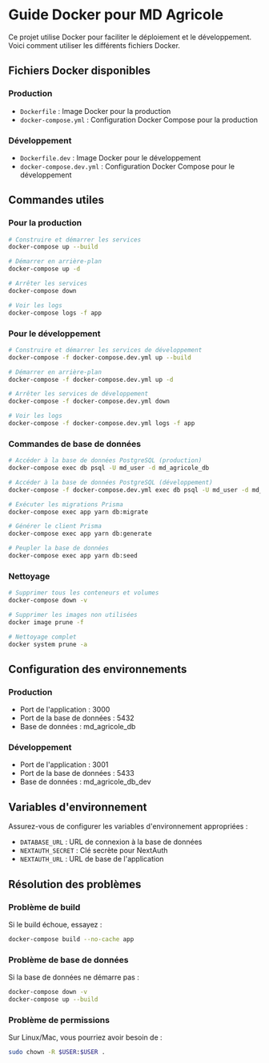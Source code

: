 # Guide Docker pour MD Agricole

Ce projet utilise Docker pour faciliter le déploiement et le développement. Voici comment utiliser les différents fichiers Docker.

## Fichiers Docker disponibles

### Production
- `Dockerfile` : Image Docker pour la production
- `docker-compose.yml` : Configuration Docker Compose pour la production

### Développement
- `Dockerfile.dev` : Image Docker pour le développement
- `docker-compose.dev.yml` : Configuration Docker Compose pour le développement

## Commandes utiles

### Pour la production

```bash
# Construire et démarrer les services
docker-compose up --build

# Démarrer en arrière-plan
docker-compose up -d

# Arrêter les services
docker-compose down

# Voir les logs
docker-compose logs -f app
```

### Pour le développement

```bash
# Construire et démarrer les services de développement
docker-compose -f docker-compose.dev.yml up --build

# Démarrer en arrière-plan
docker-compose -f docker-compose.dev.yml up -d

# Arrêter les services de développement
docker-compose -f docker-compose.dev.yml down

# Voir les logs
docker-compose -f docker-compose.dev.yml logs -f app
```

### Commandes de base de données

```bash
# Accéder à la base de données PostgreSQL (production)
docker-compose exec db psql -U md_user -d md_agricole_db

# Accéder à la base de données PostgreSQL (développement)
docker-compose -f docker-compose.dev.yml exec db psql -U md_user -d md_agricole_db_dev

# Exécuter les migrations Prisma
docker-compose exec app yarn db:migrate

# Générer le client Prisma
docker-compose exec app yarn db:generate

# Peupler la base de données
docker-compose exec app yarn db:seed
```

### Nettoyage

```bash
# Supprimer tous les conteneurs et volumes
docker-compose down -v

# Supprimer les images non utilisées
docker image prune -f

# Nettoyage complet
docker system prune -a
```

## Configuration des environnements

### Production
- Port de l'application : 3000
- Port de la base de données : 5432
- Base de données : md_agricole_db

### Développement
- Port de l'application : 3001
- Port de la base de données : 5433
- Base de données : md_agricole_db_dev

## Variables d'environnement

Assurez-vous de configurer les variables d'environnement appropriées :

- `DATABASE_URL` : URL de connexion à la base de données
- `NEXTAUTH_SECRET` : Clé secrète pour NextAuth
- `NEXTAUTH_URL` : URL de base de l'application

## Résolution des problèmes

### Problème de build
Si le build échoue, essayez :
```bash
docker-compose build --no-cache app
```

### Problème de base de données
Si la base de données ne démarre pas :
```bash
docker-compose down -v
docker-compose up --build
```

### Problème de permissions
Sur Linux/Mac, vous pourriez avoir besoin de :
```bash
sudo chown -R $USER:$USER .
```
